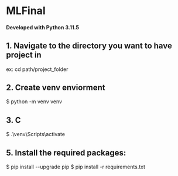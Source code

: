 # MLFinal
#### Developed with Python 3.11.5

## 1. Navigate to the directory you want to have project in 
ex: cd path/project_folder
## 2.  Create venv enviorment
\$ python -m venv venv
## 3. C
\$ .\venv\Scripts\activate
## 5. Install the required packages:
\$ pip install --upgrade pip
\$ pip install -r requirements.txt